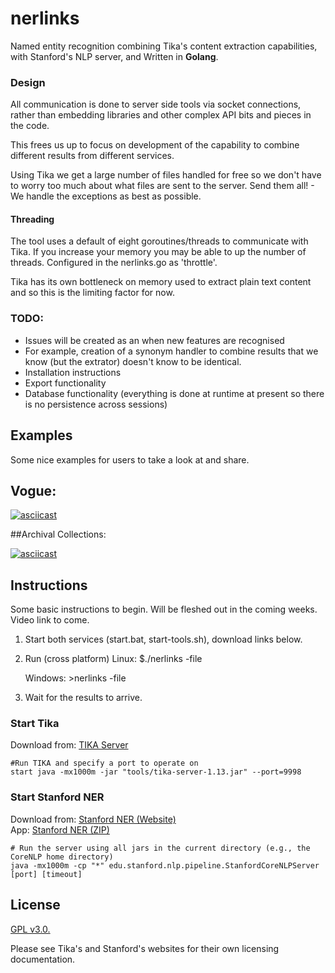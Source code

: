 # nerlinks

Named entity recognition combining Tika's content extraction capabilities, with Stanford's NLP server, and Written in **Golang**. 

### Design

All communication is done to server side tools via socket connections, rather than embedding libraries and other complex API
bits and pieces in the code. 

This frees us up to focus on development of the capability to combine different results from different services. 

Using Tika we get a large number of files handled for free so we don't have to worry too much about what files are sent to the server. Send them all! - We handle the exceptions as best as possible.

#### Threading

The tool uses a default of eight goroutines/threads to communicate with Tika. If you increase your memory you may be able to up the number of threads. Configured in the nerlinks.go as 'throttle'.

Tika has its own bottleneck on memory used to extract plain text content and so this is the limiting factor for now. 

### TODO:

- Issues will be created as an when new features are recognised
- For example, creation of a synonym handler to combine results that we know (but the extrator) doesn't know to be identical. 
- Installation instructions
- Export functionality
- Database functionality (everything is done at runtime at present so there is no persistence across sessions)

## Examples

Some nice examples for users to take a look at and share. 

## Vogue:

[![asciicast](https://asciinema.org/a/90984.png)](https://asciinema.org/a/90984)

##Archival Collections: 

[![asciicast](https://asciinema.org/a/91272.png)](https://asciinema.org/a/91272)

## Instructions

Some basic instructions to begin. Will be fleshed out in the coming weeks. Video link to come. 

1) Start both services (start.bat, start-tools.sh), download links below. 

2) Run (cross platform)
    Linux: $./nerlinks -file <foldername>

    Windows: >nerlinks -file <foldername> 

3) Wait for the results to arrive.

### Start Tika

Download from: [TIKA Server](https://tika.apache.org/download.html)

    #Run TIKA and specify a port to operate on
    start java -mx1000m -jar "tools/tika-server-1.13.jar" --port=9998

### Start Stanford NER

Download from: [Stanford NER (Website)](http://nlp.stanford.edu/software/CRF-NER.shtml#Download)<br/>
App: [Stanford NER (ZIP)](http://nlp.stanford.edu/software/stanford-corenlp-full-2015-12-09.zip)

    # Run the server using all jars in the current directory (e.g., the CoreNLP home directory)
    java -mx1000m -cp "*" edu.stanford.nlp.pipeline.StanfordCoreNLPServer [port] [timeout]

## License

[GPL v3.0.](https://github.com/ross-spencer/nerlinks/blob/master/LICENSE.txt)

Please see Tika's and Stanford's websites for their own licensing documentation. 
